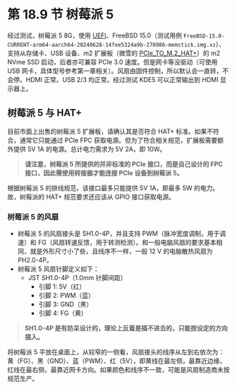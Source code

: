 # 第 18.9 节 树莓派 5


经过测试，树莓派 5 8G，使用 [UEFI](https://github.com/worproject/rpi5-uefi)、FreeBSD 15.0（测试用例 `FreeBSD-15.0-CURRENT-arm64-aarch64-20240628-14fee5324a9b-270986-memstick.img.xz`）、支持从存储卡、USB 设备、m2 扩展板（微雪的 [PCIe_TO_M.2_HAT+](https://www.waveshare.net/wiki/PCIe_TO_M.2_HAT+)）的 m2 NVme SSD 启动，后者亦可兼容 PCIe 3.0 速度。但是网卡等没驱动（可使用 USB 网卡，具体型号参考第一章相关）。风扇由固件控制，所以默认会一直转，不会停。HDMI 正常。USB 2/3 均正常。经过测试 KDE5 可以正常输出到 HDMI 显示器上。


## 树莓派 5 与 HAT+

目前市面上出售的树莓派 5 扩展板，请确认其是否符合 HAT+ 标准。如果不符合，通常它只能通过 PCIe FPC 获取电源。但为了符合相关规范，扩展板需要额外提供 5V 1A 的电源。总计电力需求为 5V 2A，即 10W。

>**请注意，树莓派 5 所提供的并非标准的 PCIe 接口，而是自己设计的 FPC 接口，因此需使用转接器才能连接 PCIe 设备到树莓派 5。** 

根据树莓派 5 的排线规范，该接口最多只能提供 5V 1A，即最多 5W 的电力。故，树莓派的 HAT+ 规范要求还应该从 GPIO 接口获取电源。


### 树莓派 5 的风扇

- 树莓派 5 的风扇接头是 SH1.0-4P，并且支持 PWM（脉冲宽度调制，用于调速）和 FG（风扇转速反馈，用于转测检测）。和一般电脑风扇的要求基本相同，就是外形尺寸小了些，且线序不一样，一般 12 V 的电脑散热风扇为 PH2.0-4P。
- 树莓派 5 风扇针脚定义如下：
  - JST SH1.0-4P（1.0mm 针脚间距）
    - 引脚 1: 5V（红）
    - 引脚 2: PWM（蓝）
    - 引脚 3: GND（黑）
    - 引脚 4: FG（黄）

>**SH1.0-4P 是有防呆设计的，理论上反着是插不进去的，只能按设定的方向插入。**

将树莓派 5 平放在桌面上，从较窄的一侧看，风扇接头的线序从左到右依次为：黄（FG）、黑（GND）、蓝（PWM）、红（5V），即黄线在最左侧，最靠近边缘，红线在最右侧，最靠近网卡方向。如果颜色和线序不一致，可能是风扇制造商未按规范生产。

